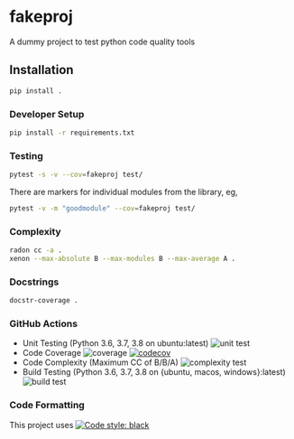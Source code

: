 # fakeproj

A dummy project to test python code quality tools

## Installation

```bash
pip install .
```

### Developer Setup

```bash
pip install -r requirements.txt
```

### Testing

```bash
pytest -s -v --cov=fakeproj test/
```

There are markers for individual modules from the library, eg, 

```bash
pytest -v -m "goodmodule" --cov=fakeproj test/
```

### Complexity

```bash
radon cc -a .
xenon --max-absolute B --max-modules B --max-average A .
```

### Docstrings

```bash
docstr-coverage .
```

### GitHub Actions

* Unit Testing (Python 3.6, 3.7, 3.8 on ubuntu:latest)  ![unit test](https://github.com/lazyoracle/fakeproj/workflows/Unit%20Testing/badge.svg)
* Code Coverage   ![coverage](https://github.com/lazyoracle/fakeproj/workflows/Code%20Coverage/badge.svg) 
[![codecov](https://codecov.io/gh/lazyoracle/fakeproj/branch/master/graph/badge.svg)](https://codecov.io/gh/lazyoracle/fakeproj)
* Code Complexity (Maximum CC of B/B/A)  ![complexity test](https://github.com/lazyoracle/fakeproj/workflows/Code%20Complexity/badge.svg)
* Build Testing (Python 3.6, 3.7, 3.8 on {ubuntu, macos, windows}:latest)  ![build test](https://github.com/lazyoracle/fakeproj/workflows/Python%20package%20Build/badge.svg)

### Code Formatting

This project uses <a href="https://github.com/psf/black"><img alt="Code style: black" src="https://img.shields.io/badge/code%20style-black-000000.svg"></a>

